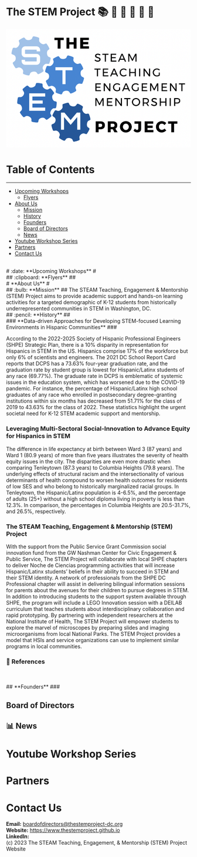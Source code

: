 # The STEM Project :books: :microbe: :seedling: :test_tube: :dna: :microscope: #
![The STEAM Teaching, Engagement & Mentorship (STEM) Project](https://github.com/thestemproject/thestemproject.github.io/blob/main/23_TheSTEMProject_Logo.png)
<br>
# **Table of Contents** #
---
* [Upcoming Workshops](#upcomingworkshops)
  * [Flyers](#flyers)
* [About Us](#aboutus)
  * [Mission](#mission)
  * [History](#history)
  * [Founders](#founders)
  * [Board of Directors](#boardofdirectors)
  * [News](#news)
* [Youtube Workshop Series](#youtubeworkshopseries)
* [Partners](#partners)
* [Contact Us](#contactus)
<br>
# :date: **Upcoming Workshops** #

<br>
## :clipboard: **Flyers** ##

<br>
# **About Us** #

<br>
## :bulb: **Mission** ##
The STEAM Teaching, Engagement & Mentorship (STEM) Project aims to provide academic support and hands-on learning activities for a targeted demographic of K-12 students from historically underrepresented communities in STEM in Washington, DC.
<br>
## :pencil: **History** ##
<br>
### **Data-driven Approaches for Developing STEM-focused Learning Environments in Hispanic Communities** ###

According to the 2022-2025 Society of Hispanic Professional Engineers (SHPE) Strategic Plan, there is a 10% disparity in representation for Hispanics in STEM in the US. Hispanics comprise 17% of the workforce but only 6% of scientists and engineers. The 2021 DC School Report Card reports that DCPS has a 73.63% four-year graduation rate, and the graduation rate by student group is lowest for Hispanic/Latinx students of any race (69.77%). The graduate rate in DCPS is emblematic of systemic issues in the education system, which has worsened due to the COVID-19 pandemic. For instance, the percentage of Hispanic/Latinx high school graduates of any race who enrolled in postsecondary degree-granting institutions within six months has decreased from 51.71% for the class of 2019 to 43.63% for the class of 2022. These statistics highlight the urgent societal need for K-12 STEM academic support and mentorship.
<br>
### **Leveraging Multi-Sectoral Social-Innovation to Advance Equity for Hispanics in STEM** ###

The difference in life expectancy at birth between Ward 3 (87 years) and Ward 1 (80.9 years) of more than five years illustrates the severity of health equity issues in the city. The disparities are even more drastic when comparing Tenleytown (87.3 years) to Columbia Heights (79.8 years). The underlying effects of structural racism and the intersectionality of various determinants of health compound to worsen health outcomes for residents of low SES and who belong to historically marginalized racial groups. In Tenleytown, the Hispanic/Latinx population is 4-6.5%, and the percentage of adults (25+) without a high school diploma living in poverty is less than 12.3%. In comparison, the percentages in Columbia Heights are 20.5-31.7%, and 26.5%, respectively.
<br>
### **The STEAM Teaching, Engagement & Mentorship (STEM) Project** ###

With the support from the Public Service Grant Commission social innovation fund from the GW Nashman Center for Civic Engagement & Public Service, The STEM Project will collaborate with local SHPE chapters to deliver Noche de Ciencias programming activities that will increase Hispanic/Latinx students’ beliefs in their ability to succeed in STEM and their STEM identity. A network of professionals from the SHPE DC Professional chapter will assist in delivering bilingual information sessions for parents about the avenues for their children to pursue degrees in STEM. In addition to introducing students to the support system available through SHPE, the program will include a LEGO Innovation session with a  DEILAB curriculum that teaches students about interdisciplinary collaboration and rapid prototyping. By partnering with independent researchers at the National Institute of Health, The STEM Project will empower students to explore the marvel of microscopes by preparing slides and imaging microorganisms from local National Parks. The STEM Project provides a model that HSIs and service organizations can use to implement similar programs in local communities.

### :book: **References**
<br>

<br>
## **Founders** ###

## **Board of Directors** ##

## :bar_chart: **News** ##

# **Youtube Workshop Series** #

# **Partners** #

# **Contact Us** #

**Email:** boardofdirectors@thestemproject-dc.org
<br>
**Website:** https://www.thestemproject.github.io
<br>
**LinkedIn:**
<br>
(c) 2023 The STEAM Teaching, Engagement, & Mentorship (STEM) Project Website




